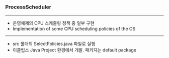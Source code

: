 
### ProcessScheduler

-----

* 운영체제의 CPU 스케줄링 정책 중 일부 구현
* Implementation of some CPU scheduling policies of the OS

-----

* src 폴더의 SelectPolicies.java 파일로 실행
* 이클립스 Java Project 환경에서 개발. 패키지는 default package

